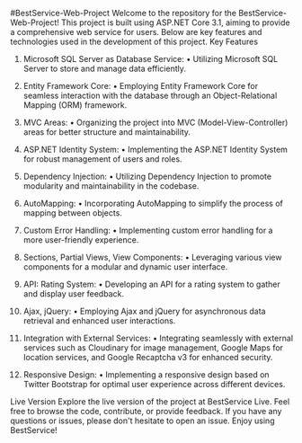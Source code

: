 #BestService-Web-Project
Welcome to the repository for the BestService-Web-Project! This project is built using ASP.NET Core 3.1, aiming to provide a comprehensive web service for users. Below are key features and technologies used in the development of this project.
Key Features
1.	Microsoft SQL Server as Database Service:
•	Utilizing Microsoft SQL Server to store and manage data efficiently.

3.	Entity Framework Core:
•	Employing Entity Framework Core for seamless interaction with the database through an Object-Relational Mapping (ORM) framework.

5.	MVC Areas:
•	Organizing the project into MVC (Model-View-Controller) areas for better structure and maintainability.

7.	ASP.NET Identity System:
•	Implementing the ASP.NET Identity System for robust management of users and roles.

9.	Dependency Injection:
•	Utilizing Dependency Injection to promote modularity and maintainability in the codebase.

11.	AutoMapping:
•	Incorporating AutoMapping to simplify the process of mapping between objects.

13.	Custom Error Handling:
•	Implementing custom error handling for a more user-friendly experience.

15.	Sections, Partial Views, View Components:
•	Leveraging various view components for a modular and dynamic user interface.

17.	API: Rating System:
•	Developing an API for a rating system to gather and display user feedback.

19.	Ajax, jQuery:
•	Employing Ajax and jQuery for asynchronous data retrieval and enhanced user interactions.

21.	Integration with External Services:
•	Integrating seamlessly with external services such as Cloudinary for image management, Google Maps for location services, and Google Recaptcha v3 for enhanced security.

23.	Responsive Design:
•	Implementing a responsive design based on Twitter Bootstrap for optimal user experience across different devices.

Live Version
Explore the live version of the project at BestService Live.
Feel free to browse the code, contribute, or provide feedback. If you have any questions or issues, please don't hesitate to open an issue. Enjoy using BestService!

